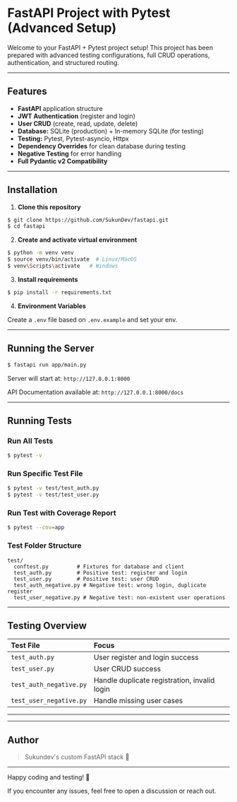 # FastAPI Project with Pytest (Advanced Setup)

Welcome to your FastAPI + Pytest project setup! This project has been prepared with advanced testing configurations, full CRUD operations, authentication, and structured routing.

---

## Features

- **FastAPI** application structure
- **JWT Authentication** (register and login)
- **User CRUD** (create, read, update, delete)
- **Database:** SQLite (production) + In-memory SQLite (for testing)
- **Testing:** Pytest, Pytest-asyncio, Httpx
- **Dependency Overrides** for clean database during testing
- **Negative Testing** for error handling
- **Full Pydantic v2 Compatibility**

---

## Installation

1. **Clone this repository**

```bash
$ git clone https://github.com/SukunDev/fastapi.git
$ cd fastapi
```

2. **Create and activate virtual environment**

```bash
$ python -m venv venv
$ source venv/bin/activate  # Linux/MacOS
$ venv\Scripts\activate   # Windows
```

3. **Install requirements**

```bash
$ pip install -r requirements.txt
```

4. **Environment Variables**

Create a `.env` file based on `.env.example` and set your env.

---

## Running the Server

```bash
$ fastapi run app/main.py
```

Server will start at: `http://127.0.0.1:8000`

API Documentation available at: `http://127.0.0.1:8000/docs`

---

## Running Tests

### Run All Tests

```bash
$ pytest -v
```

### Run Specific Test File

```bash
$ pytest -v test/test_auth.py
$ pytest -v test/test_user.py
```

### Run Test with Coverage Report

```bash
$ pytest --cov=app
```

### Test Folder Structure

```
test/
  conftest.py         # Fixtures for database and client
  test_auth.py        # Positive test: register and login
  test_user.py        # Positive test: user CRUD
  test_auth_negative.py # Negative test: wrong login, duplicate register
  test_user_negative.py # Negative test: non-existent user operations
```

---

## Testing Overview

| Test File               | Focus                                        |
| :---------------------- | :------------------------------------------- |
| `test_auth.py`          | User register and login success              |
| `test_user.py`          | User CRUD success                            |
| `test_auth_negative.py` | Handle duplicate registration, invalid login |
| `test_user_negative.py` | Handle missing user cases                    |

---

---

## Author

> Sukundev's custom FastAPI stack 🚀

---

Happy coding and testing! 🌟

If you encounter any issues, feel free to open a discussion or reach out.
